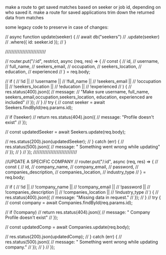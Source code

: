 make a route to get saved matches based on seeker or job id, depending on who saved it.
make a route for saved applications
trim down the returned data from matches

some legacy code to preserve in case of changes:

// async function update(seeker) {
// await db("seekers")
// .update(seeker)
// .where({ id: seeker.id });
// }

//////////////////////////

// router.put("/:id", restrict, async (req, res) => {
// const {
// id,
// username,
// full_name,
// seekers_email,
// occupation,
// seekers_location,
// education,
// experienced
// } = req.body;

// if (
// !id ||
// !username ||
// !full_name ||
// !seekers_email ||
// !occupation ||
// !seekers_location ||
// !education ||
// !experienced
// ) {
// res.status(400).json({
// message:
// "Make sure username, full_name, seekers_email,occupation,seekers_location, education, experienced are included"
// });
// }
// try {
// const seeker = await Seekers.findById(req.params.id);

// if (!seeker)
// return res.status(404).json({
// message: "Profile doesn't exist"
// });

// const updatedSeeker = await Seekers.update(req.body);

// res.status(200).json(updatedSeeker);
// } catch (err) {
// res.status(500).json({
// message: " Something went wrong while updating"
// });
// }
// });
////////////////////////////

//UPDATE A SPECIFIC COMPANY
// router.put("/:id", async (req, res) => {
// const {
// id,
// company_name,
// company_email,
// password,
// companies_description,
// companies_location,
// industry_type
// } = req.body;

// if (
// !id ||
// !company_name ||
// !company_email ||
// !password ||
// !companies_description ||
// !companies_location ||
// !industry_type
// ) {
// res.status(400).json({
// message: "Missing data in request."
// });
// }
// try {
// const company = await Companies.findById(req.params.id);

// if (!company)
// return res.status(404).json({
// message: " Company Profile doesn't exist"
// });

// const updatedComp = await Companies.update(req.body);

// res.status(200).json(updatedComp);
// } catch (err) {
// res.status(500).json({
// message: " Something went wrong while updating company."
// });
// }
// });
